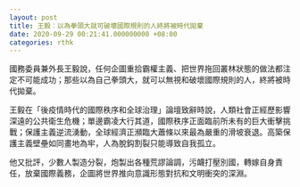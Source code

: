 ```yaml
---
layout: post
title: 王毅：以為拳頭大就可破壞國際規則的人終將被時代拋棄
date: 2020-09-29 00:21:41.000000000 +08:00
categories: rthk
---
```


國務委員兼外長王毅說，任何企圖重拾霸權主義、把世界拖回叢林狀態的做法都注定不可能成功；那些以為自己拳頭大，就可以無視和破壞國際規則的人，終將被時代拋棄。

王毅在「後疫情時代的國際秩序和全球治理」論壇致辭時說，人類社會正經歷影響深遠的公共衛生危機；單邊霸凌大行其道，國際秩序正面臨前所未有的巨大衝擊挑戰；保護主義逆流湧動，全球經濟正瀕臨大蕭條以來最為嚴重的滑坡衰退。高築保護主義壁壘如同畫地為牢，人為脫鈎割裂只能導致自我孤立。

他又批評，少數人製造分裂，炮製出各種荒謬論調，污衊打壓別國，轉嫁自身責任，放棄國際義務，企圖將世界推向意識形態對抗和文明衝突的深淵。
